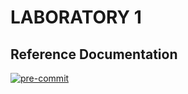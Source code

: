 # LABORATORY 1

## Reference Documentation

[![pre-commit](https://img.shields.io/badge/pre--commit-enabled-brightgreen?logo=pre-commit)](https://github.com/pre-commit/pre-commit)
